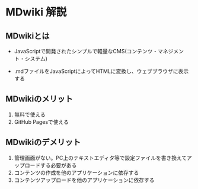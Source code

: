 # MDwiki 解説

## MDwikiとは
* JavaScriptで開発されたシンプルで軽量なCMS(コンテンツ・マネジメント・システム)

* .mdファイルをJavaScriptによってHTMLに変換し、ウェブブラウザに表示する

## MDwikiのメリット

1. 無料で使える
1. GitHub Pagesで使える

## MDwikiのデメリット

1. 管理画面がない。PC上のテキストエディタ等で設定ファイルを書き換えてアップロードする必要がある
1. コンテンツの作成を他のアプリケーションに依存する
1. コンテンツアップロードを他のアプリケーションに依存する